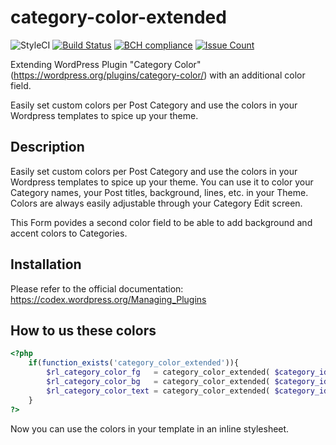 category-color-extended
=======================

![StyleCI](https://styleci.io/repos/70521969/shield)
[![Build Status](https://travis-ci.org/derhofbauer/category-color-extended.svg?branch=master)](https://travis-ci.org/derhofbauer/category-color-extended)
[![BCH compliance](https://bettercodehub.com/edge/badge/derhofbauer/category-color-extended?branch=master)](https://bettercodehub.com/)
[![Issue Count](https://codeclimate.com/github/derhofbauer/category-color-extended/badges/issue_count.svg)](hhttps://codeclimate.com/github/derhofbauer/category-color-extended/)

Extending WordPress Plugin "Category Color" (https://wordpress.org/plugins/category-color/) with an additional color field.

Easily set custom colors per Post Category and use the colors in your Wordpress templates to spice up your theme.

## Description

Easily set custom colors per Post Category and use the colors in your Wordpress templates to spice up your theme. You can use it to color your Category names, your Post titles, background, lines, etc. in your Theme. Colors are always easily adjustable through your Category Edit screen.

This Form povides a second color field to be able to add background and accent colors to Categories.

## Installation

Please refer to the official documentation: https://codex.wordpress.org/Managing_Plugins

## How to us these colors

```php
<?php
    if(function_exists('category_color_extended')){
        $rl_category_color_fg   = category_color_extended( $category_id )['category_color_fg'];
        $rl_category_color_bg   = category_color_extended( $category_id )['category_color_bg'];
        $rl_category_color_text = category_color_extended( $category_id )['category_color_text'];
    }
?>
```

Now you can use the colors in your template in an inline stylesheet.
